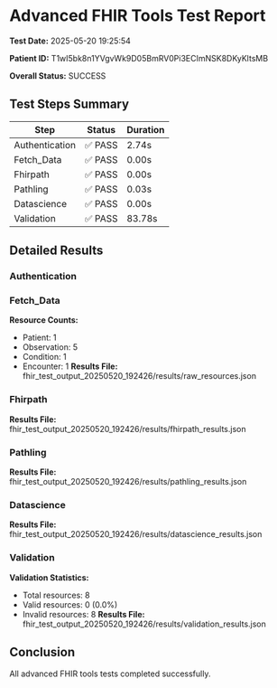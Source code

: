 # Advanced FHIR Tools Test Report

**Test Date:** 2025-05-20 19:25:54

**Patient ID:** T1wI5bk8n1YVgvWk9D05BmRV0Pi3ECImNSK8DKyKltsMB

**Overall Status:** SUCCESS

## Test Steps Summary

| Step | Status | Duration |
|------|--------|----------|
| Authentication | ✅ PASS | 2.74s |
| Fetch_Data | ✅ PASS | 0.00s |
| Fhirpath | ✅ PASS | 0.00s |
| Pathling | ✅ PASS | 0.03s |
| Datascience | ✅ PASS | 0.00s |
| Validation | ✅ PASS | 83.78s |

## Detailed Results

### Authentication

### Fetch_Data

**Resource Counts:**

- Patient: 1
- Observation: 5
- Condition: 1
- Encounter: 1
**Results File:** fhir_test_output_20250520_192426/results/raw_resources.json

### Fhirpath

**Results File:** fhir_test_output_20250520_192426/results/fhirpath_results.json

### Pathling

**Results File:** fhir_test_output_20250520_192426/results/pathling_results.json

### Datascience

**Results File:** fhir_test_output_20250520_192426/results/datascience_results.json

### Validation

**Validation Statistics:**

- Total resources: 8
- Valid resources: 0 (0.0%)
- Invalid resources: 8
**Results File:** fhir_test_output_20250520_192426/results/validation_results.json


## Conclusion

All advanced FHIR tools tests completed successfully.
